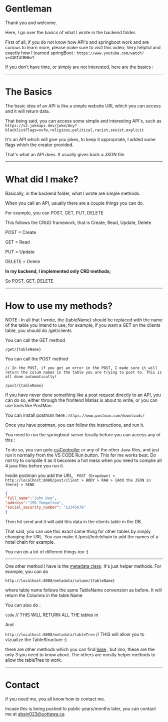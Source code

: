 # Gentleman

Thank you and welcome.

Here, I go over the basics of what I wrote in the backend folder.

First of all, if you do not know how API's and springboot work and are curious to learn more, please make sure to visit this video; Very helpful and exactly how I learned springBoot : `https://www.youtube.com/watch?v=31KTdfRH6nY`

If you don't have time, or simply are not interested, here are the basics :

---

# The Basics

The basic idea of an API is like a simple website URL which you can access and it will return data.

That being said, you can access some simple and interesting API's, such as `https://v2.jokeapi.dev/joke/Any?blacklistFlags=nsfw,religious,political,racist,sexist,explicit`

It's an API which will give you jokes, to keep it appropriate, I added some flags which the creator provided.

That's what an API does. It usually gives back a JSON file.

---

# What did I make?

Basically, in the backend folder, what I wrote are simple methods.

When you call an API, usually there are a couple things you can do.

For example, you can POST, GET, PUT, DELETE

This follows the CRUD framework, that is Create, Read, Update, Delete

POST = Create

GET = Read

PUT = Update

DELETE = Delete

**In my backend, I implemented only CRD methods;**

So POST, GET, DELETE

---

# How to use my methods?

NOTE : In all that I wrote, the {tableName} should be replaced with the name of the table you intend to use; for example, if you want a GET on the clients table, you should do /get/clients

You can call the GET method

```plaintext
/get/{tableName}
```

You can call the POST method

```plaintext
// In the POST, if you get an error in the POST, I made sure it will return the colum names in the table you are trying to post to. This is all done automatically! 

/post/{tableName}

```

If you have never done something like a post request directly to an API, you can do so, either through the frontend Matias is about to write, or you can use tools like PostMan.

You can install postman here : `https://www.postman.com/downloads/`

Once you have postman, you can follow the instructions, and run it.

You need to run the springboot server locally before you can access any of this :

To do so, you can goto  [csiController](backend/src/main/java/com/example/csi/controller/csiController.java) or any of the other Java files, and just run it normally from the VS CODE Run button. This for me works best. Do not try to complile it as it becomes a hot mess when you need to complie all 4 java files before you run it.

Inside postman you add the URL, ` POST (Dropdown) > http://localhost:8080/post/client > BODY > RAW > {Add the JSON in there} > SEND`

```json
{
"full_name":"John Doe",
"address":"199 Tempelton",
"social_security_number": "12345678"
}
```

Then hit send and it will add this data in the clients table in the DB.

That said, you can use this exact same thing for other tables by simply changing the URL. You can make it /post/hotelchain to add the names of a hotel chain for example.

You can do a lot of different things too :)

---

One other method I have is the [metadata class](backend/src/main/java/com/example/csi/controller/metadataController.java). It's just helper methods. For example, you can do

  `http://localhost:8080/metadata/column/{tableName} `

where table name follows the same TableName convension as before. It will return the Columns in the table Name

You can also do :

`code`  // THIS WILL RETURN ALL THE tables in

And

`http://localhost:8080/metadata/tableTree`  // THIS will allow you to vizualize the TableStructure :)

there are other methods which you can find [here](backend/src/main/java/com/example/csi/controller/csiController.java) , but imo, these are the only 3 you need to know about. The others are mostly helper methods to allow the tableTree to work.

---

# Contact

If you need me, you all know how to contact me.

Incase this is being pushed to public years/months later, you can contact me at abain023@uottawa.ca

